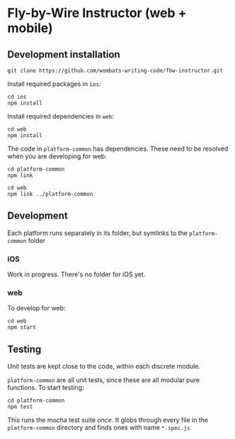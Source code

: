 
# Fly-by-Wire Instructor (web + mobile)


## Development installation
```
git clone https://github.com/wombats-writing-code/fbw-instructor.git
```

Install required packages in `ios`:
```
cd ios
npm install
```

Install required dependencies in `web`:
```
cd web
npm install
```

The code in `platform-common` has dependencies. These need to be resolved when you are developing for web:
```
cd platform-common
npm link

cd web
npm link ../platform-common
```

## Development

Each platform runs separately in its folder, but symlinks to the `platform-common` folder

### iOS
Work in progress. There's no folder for iOS yet.

### web
To develop for web:
```
cd web
npm start
```

## Testing
Unit tests are kept close to the code, within each discrete module.

`platform-common` are all unit tests, since these are all modular pure functions. To start testing:
```
cd platform-common
npm test
```
This runs the mocha test suite *once*. It globs through every file in the `platform-common` directory and finds ones with name `*.spec.js`.
